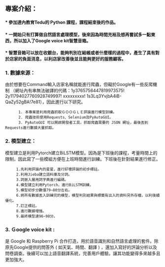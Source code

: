 
## 專案介紹： 
#### *   參加達內教育Tedu的 Python 課程，課程結束後的作品。
#### *   一開始只有打算做自然語言處理模型，後來因為時間充裕及想再嘗試多一點東西，所以加入了Google voice kit智慧音箱。
#### *   智慧音箱可以放在收銀台，能夠判別在結帳或者什麼樣的過程中，產生了具有對於店家的負面消息，以利店家改善後並且能夠更好的服務顧客。

   ### 1. 數據來源：
   由於想要在Command輸入店家名稱就能進行爬蟲，但礙於Google有一些反爬機制
  （網址內有串無法破譯的代碼：1y3765756447819973575!   2y11794027760928749997! xxxxxxxxx!  1s3Lq3YvjbA4iB-QaZy52gBA!7e81），因此進行以下研究。
  
          1. 本專案是利用爬蟲抓取ＧＯＯＧＬＥ評論進行模型訓練。
          2. 爬蟲技術使用Requests、Selenium及PyAutoGUI。
          3. PyAutoGUI 可以開啟開發者工具，抓取爬蟲需要的 JSON 網址，最後丟到Requests進行數據大量抓取。
          
          
   ### 2. 模型建立：
   模型建立是利用Pytorch建立BiLSTM模型。因為是下班後的課程，考量時間上的限制，因此寫了一些模組方便在上班時間進行訓練。下班後在針對結果進行修正。
   
         1.先利用評論內的星星，進行好壞評論的初步標註。 
         2.利用Jieba建立語料庫及分詞。
         3.詞嵌入層用詞字典進行編碼。
         4.模型建立利用Pytorch，進行BiLSTM訓練。
         5.模型初步分數僅79~80分左右。
         6.將所有數據丟入訓練完的模型，模型判別結果與標籤有出入的資料另外存檔，以利後續優化。
         7.訂正標註。
         8.進行數據增強。
         9.最終模型達96~98分。
   
   
  ### 3. Ｇoogle voice kit :
  是 Google 和 Raspberry Pi 合作打造，用於語音識別和自然語言處理的套件。除原先Google提供的問答外 ( 如天氣、時間、翻譯 ) ，還加入寫好的評論分析以及問卷調查。後續可以加上語音翻譯系統，完善用戶體驗。讓其功能變得多來越多且更加強大。
